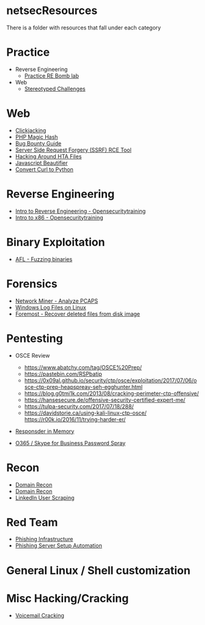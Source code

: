 # netsecResources

There is a folder with resources that fall under each category

# Practice
* Reverse Engineering
  * [Practice RE Bomb lab](http://csapp.cs.cmu.edu/2e/README-bomblab)
* Web
  * [Stereotyped Challenges](https://chall.stypr.com/)

# Web
* [Clickjacking](https://blog.innerht.ml/google-yolo/)
* [PHP Magic Hash](https://www.whitehatsec.com/blog/magic-hashes/)
* [Bug Bounty Guide](https://bugbountyguide.com/)
* [Server Side Request Forgery (SSRF) RCE Tool](https://github.com/tarunkant/Gopherus)
* [Hacking Around HTA Files](http://blog.sevagas.com/?Hacking-around-HTA-files)
* [Javascript Beautifier](https://github.com/beautify-web/js-beautify)
* [Convert Curl to Python](https://curl.trillworks.com/)

# Reverse Engineering
* [Intro to Reverse Engineering - Opensecuritytraining](http://opensecuritytraining.info/IntroductionToReverseEngineering.html)
* [Intro to x86 - Opensecuritytraining](http://opensecuritytraining.info/IntroX86.html)

# Binary Exploitation
* [AFL - Fuzzing binaries](https://github.com/mirrorer/afl)


# Forensics
* [Network Miner - Analyze PCAPS](https://www.netresec.com/?page=Networkminer)
* [Windows Log Files on Linux](https://github.com/williballenthin/python-evtx)
* [Foremost - Recover deleted files from disk image](https://www.forensicswiki.org/wiki/Foremost)

# Pentesting
* OSCE Review
  * https://www.abatchy.com/tag/OSCE%20Prep/
  * https://pastebin.com/RSPbatip 
  * https://0x09al.github.io/security/ctp/osce/exploitation/2017/07/06/osce-ctp-prep-heapspreay-seh-egghunter.html
  * https://blog.g0tmi1k.com/2013/08/cracking-perimeter-ctp-offensive/
  * https://hansesecure.de/offensive-security-certified-expert-me/
  * https://tulpa-security.com/2017/07/18/288/
  * https://davidstorie.ca/using-kali-linux-ctp-osce/ https://r00k.io/2016/11/trying-harder-er/

* [Responsder in Memory](https://github.com/Kevin-Robertson/Inveigh)
* [O365 / Skype for Business Password Spray](https://github.com/mdsecresearch/LyncSniper)

# Recon
* [Domain Recon](https://github.com/vysec/DomLink)
* [Domain Recon](https://github.com/michenriksen/aquatone)
* [LinkedIn User Scraping](https://github.com/clr2of8/GatherContacts)

# Red Team
* [Phishing Infrastructure](https://github.com/bluscreenofjeff/Red-Team-Infrastructure-Wiki#easy-web-based-phishing)
* [Phishing Server Setup Automation](https://github.com/n0pe-sled/Postfix-Server-Setup)

# General Linux / Shell customization

# Misc Hacking/Cracking
* [Voicemail Cracking](https://www.martinvigo.com/voicemailcracker/)
